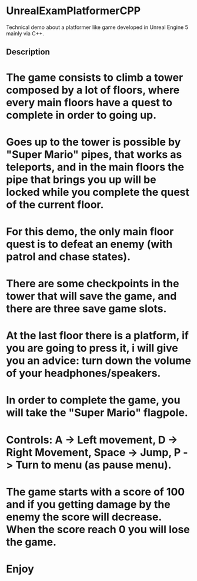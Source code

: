 # UnrealExamPlatformerCPP
Technical demo about a platformer like game developed in Unreal Engine 5 mainly via C++.
## Description
# The game consists to climb a tower composed by a lot of floors, where every main floors have a quest to complete in order to going up.
# Goes up to the tower  is possible by "Super Mario" pipes, that works as teleports, and in the main floors the pipe that brings you up will be locked while you complete the quest of the current floor.
# For this demo, the only main floor quest is to defeat an enemy (with patrol and chase states).
# There are some checkpoints in the tower that will save the game, and there are three save game slots.
# At the last floor there is a platform, if you are going to press it, i will give you an advice: turn down the volume of your headphones/speakers.
# In order to complete the game, you will take the "Super Mario" flagpole.
# Controls: A -> Left movement, D -> Right Movement, Space -> Jump, P -> Turn to menu (as pause menu).
# The game starts with a score of 100 and if you getting damage by the enemy the score will decrease. When the score reach 0 you will lose the game.

# Enjoy

